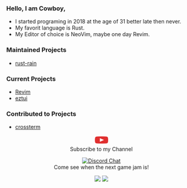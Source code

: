 ### Hello, I am Cowboy,

  - I started programing in 2018 at the age of 31 better late then never.
  - My favorit language is Rust.
  - My Editor of choice is NeoVim, maybe one day Revim.


### Maintained Projects
  - [rust-rain](https://rusty-rain.xyz)

### Current Projects
  - [Revim](https://github.com/cowboy8625/revim)
  - [eztui](https://github.com/cowboy8625/eztui)

### Contributed to Projects
  - [crossterm](https://github.com/crossterm-rs/crossterm)

<p align="center">
  <a href="https://www.youtube.com/cowboy8625"><img width=35 height=25 alt="Youtube" src="./youtube-logo.png"></a>
  <br>Subscribe to my Channel
</p>
<p align="center">
  <a href="https://discord.gg/KwnGX8P"><img alt="Discord Chat" src="https://img.shields.io/discord/509849754155614230"></a>
  <br>Come see when the next game jam is!
</p>

<p align="center">
  <img src="https://github-readme-stats.vercel.app/api?username=cowboy8625&count_private=true&show_icons=true&bg_color=26292200&title_color=4EE2EC&text_color=f9f3d8&icon_color=00ddf0&locale=en">
  <img src="https://github-readme-stats.vercel.app/api/top-langs/?username=cowboy8625&layout=compact&bg_color=26292200&title_color=7cf221&text_color=4EE2EC&icon_color=00ddf0&locale=en">
</p>

